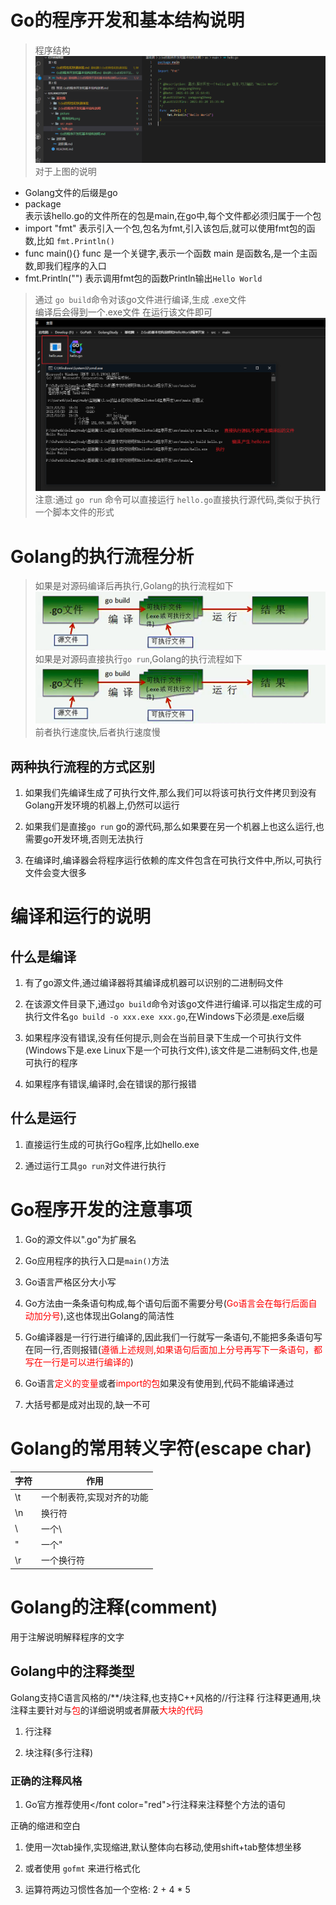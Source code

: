 # Go的程序开发和基本结构说明

> 程序结构
> ![程序结构.png](.\picture\程序结构.png)
> 对于上图的说明

- Golang文件的后缀是go  
- package  
    表示该hello.go的文件所在的包是main,在go中,每个文件都必须归属于一个包
- import "fmt"
    表示引入一个包,包名为fmt,引入该包后,就可以使用fmt包的函数,比如 `fmt.Println()`
- func main(){}
    func 是一个关键字,表示一个函数
    main 是函数名,是一个主函数,即我们程序的入口
- fmt.Println("")
    表示调用fmt包的函数Println输出`Hello World`

> 通过 `go build`命令对该go文件进行编译,生成 .exe文件  
> 编译后会得到一个.exe文件 在运行该文件即可
> ![编译执行go文件.png](.\picture\编译执行go文件.png)
> 注意:通过 `go run` 命令可以直接运行 `hello.go`直接执行源代码,类似于执行一个脚本文件的形式

# Golang的执行流程分析

> 如果是对源码编译后再执行,Golang的执行流程如下
> ![go的执行流程-编译后.png](.\picture\go的执行流程-编译后.png)
> 如果是对源码直接执行`go run`,Golang的执行流程如下
> ![go的执行流程-编译后.png](.\picture\go的执行流程-编译后.png)
> 前者执行速度快,后者执行速度慢

## 两种执行流程的方式区别

1. 如果我们先编译生成了可执行文件,那么我们可以将该可执行文件拷贝到没有Golang开发环境的机器上,仍然可以运行

2. 如果我们是直接`go run` go的源代码,那么如果要在另一个机器上也这么运行,也需要go开发环境,否则无法执行

3. 在编译时,编译器会将程序运行依赖的库文件包含在可执行文件中,所以,可执行文件会变大很多

# 编译和运行的说明

## 什么是编译

1. 有了go源文件,通过编译器将其编译成机器可以识别的二进制码文件

2. 在该源文件目录下,通过`go build`命令对该go文件进行编译.可以指定生成的可执行文件名`go build -o xxx.exe xxx.go`,在Windows下必须是.exe后缀

3. 如果程序没有错误,没有任何提示,则会在当前目录下生成一个可执行文件(Windows下是.exe Linux下是一个可执行文件),该文件是二进制码文件,也是可执行的程序

4. 如果程序有错误,编译时,会在错误的那行报错

## 什么是运行

1. 直接运行生成的可执行Go程序,比如hello.exe

2. 通过运行工具`go run`对文件进行执行

# Go程序开发的注意事项

1. Go的源文件以".go"为扩展名

2. Go应用程序的执行入口是`main()`方法

3. Go语言严格区分大小写

4. Go方法由一条条语句构成,每个语句后面不需要分号(<font color="red">Go语言会在每行后面自动加分号</font>),这也体现出Golang的简洁性

5. Go编译器是一行行进行编译的,因此我们一行就写一条语句,不能把多条语句写在同一行,否则报错(<font color="red">遵循上述规则,如果语句后面加上分号再写下一条语句，都写在一行是可以进行编译的</font>)

6. Go语言<font color="red">定义的变量</font>或者<font color="red">import的包</font>如果没有使用到,代码不能编译通过

7. 大括号都是成对出现的,缺一不可

# Golang的常用转义字符(escape char)

| 字符 | 作用                      |
| ---- | ------------------------- |
| \t   | 一个制表符,实现对齐的功能 |
| \n   | 换行符                    |
| \\   | 一个\                     |
| \"   | 一个"                     |
| \r   | 一个换行符                |

# Golang的注释(comment)

用于注解说明解释程序的文字

## Golang中的注释类型

Golang支持C语言风格的/**/块注释,也支持C++风格的//行注释 行注释更通用,块注释主要针对与<font color="red">包</font>的详细说明或者屏蔽<font color="red">大块的代码</font>

1. 行注释

2. 块注释(多行注释)

### 正确的注释风格

1. Go官方推荐使用</font color="red">行注释</font>来注释整个方法的语句

正确的缩进和空白

1. 使用一次tab操作,实现缩进,默认整体向右移动,使用shift+tab整体想坐移

2. 或者使用 `gofmt` 来进行格式化

3. 运算符两边习惯性各加一个空格: 2 + 4 * 5
